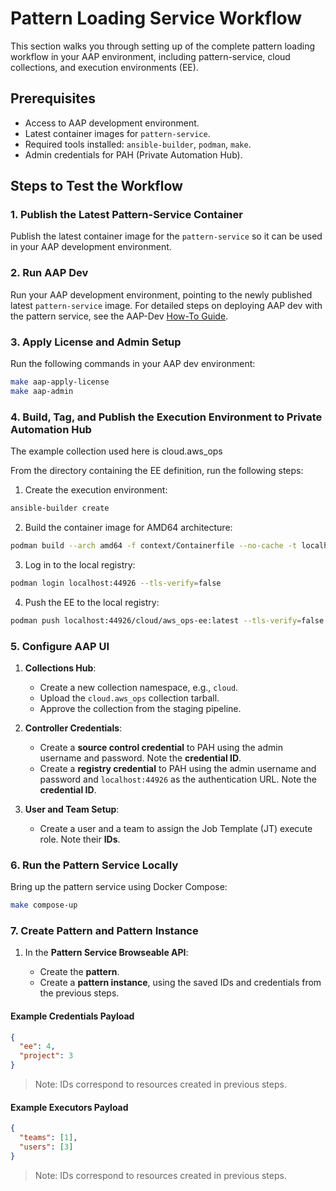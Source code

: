 # Pattern Loading Service Workflow

This section walks you through setting up of the complete pattern loading workflow in your AAP environment, including pattern-service, cloud collections, and execution environments (EE).

## Prerequisites

* Access to AAP development environment.
* Latest container images for `pattern-service`.
* Required tools installed: `ansible-builder`, `podman`, `make`.
* Admin credentials for PAH (Private Automation Hub).

## Steps to Test the Workflow

### 1. Publish the Latest Pattern-Service Container

Publish the latest container image for the `pattern-service` so it can be used in your AAP development environment.

### 2. Run AAP Dev

Run your AAP development environment, pointing to the newly published latest `pattern-service` image.
For detailed steps on deploying AAP dev with the pattern service, see the AAP-Dev [How-To Guide](https://github.com/ansible/aap-dev/blob/main/docs/how-to-guides/pattern-service.md).

### 3. Apply License and Admin Setup

Run the following commands in your AAP dev environment:

```bash
make aap-apply-license
make aap-admin
```

### 4. Build, Tag, and Publish the Execution Environment to Private Automation Hub
The example collection used here is cloud.aws_ops

From the directory containing the EE definition, run the following steps:

1. Create the execution environment:

```bash
ansible-builder create
```

2. Build the container image for AMD64 architecture:

```bash
podman build --arch amd64 -f context/Containerfile --no-cache -t localhost:44926/cloud/aws_ops-ee:latest context
```

3. Log in to the local registry:

```bash
podman login localhost:44926 --tls-verify=false
```

4. Push the EE to the local registry:

```bash
podman push localhost:44926/cloud/aws_ops-ee:latest --tls-verify=false
```

### 5. Configure AAP UI

1. **Collections Hub**:

   * Create a new collection namespace, e.g., `cloud`.
   * Upload the `cloud.aws_ops` collection tarball.
   * Approve the collection from the staging pipeline.

2. **Controller Credentials**:

   * Create a **source control credential** to PAH using the admin username and password. Note the **credential ID**.
   * Create a **registry credential** to PAH using the admin username and password and `localhost:44926` as the authentication URL. Note the **credential ID**.

3. **User and Team Setup**:

   * Create a user and a team to assign the Job Template (JT) execute role. Note their **IDs**.

### 6. Run the Pattern Service Locally

Bring up the pattern service using Docker Compose:

```bash
make compose-up
```

### 7. Create Pattern and Pattern Instance

1. In the **Pattern Service Browseable API**:

   * Create the **pattern**.
   * Create a **pattern instance**, using the saved IDs and credentials from the previous steps.

#### Example Credentials Payload

```json
{
  "ee": 4,
  "project": 3
}
```

> Note: IDs correspond to resources created in previous steps.

#### Example Executors Payload

```json
{
  "teams": [1],
  "users": [3]
}
```

> Note: IDs correspond to resources created in previous steps.
